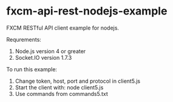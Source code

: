 # fxcm-api-rest-nodejs-example
FXCM RESTful API client example for nodejs.

Requrements:
1. Node.js version 4 or greater
2. Socket.IO version 1.7.3

To run this example:

1. Change token, host, port and protocol in client5.js
2. Start the client with: node client5.js
3. Use commands from commands5.txt
